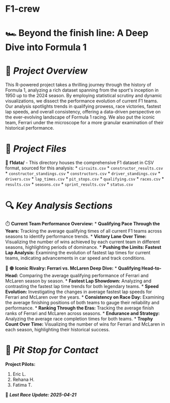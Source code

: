 # F1-crew
**🏎 Beyond the finish line: A Deep Dive into Formula 1**
=======================================================================
🏁 ***Project Overview***
=======================
This R-powered project takes a thrilling journey through the history of Formula 1, analyzing a rich dataset spanning from the sport's inception in 1950 up to the 2024 season. By employing statistical scrutiny and dynamic visualizations, we dissect the performance evolution of current F1 teams. Our analysis spotlights trends in qualifying prowess, race victories, fastest lap speeds, and overall consistency, offering a data-driven perspective on the ever-evolving landscape of Formula 1 racing. We also put the iconic team, Ferrari under the microscope for a more granular examination of their historical performance.

💾 ***Project Files***
=====================
📂 **f1data/** - This directory houses the comprehensive F1 dataset in CSV format, sourced for this analysis:
    * `circuits.csv`
    * `constructor_results.csv`
    * `constructor_standings.csv`
    * `constructors.csv`
    * `driver_standings.csv`
    * `drivers.csv`
    * `lap_times.csv`
    * `pit_stops.csv`
    * `qualifying.csv`
    * `races.csv`
    * `results.csv`
    * `seasons.csv`
    * `sprint_results.csv`
    * `status.csv`

🔍 ***Key Analysis Sections***
==============================
⏱️ **Current Team Performance Overview:**
    * **Qualifying Pace Through the Years:** Tracking the average qualifying times of all current F1 teams across seasons to identify performance trends.
    * **Victory Lane Over Time:** Visualizing the number of wins achieved by each current team in different seasons, highlighting periods of dominance.
    * **Pushing the Limits: Fastest Lap Analysis:** Examining the evolution of fastest lap times for current teams, indicating advancements in car speed and track conditions.

🔴 🟠 **Iconic Rivalry: Ferrari vs. McLaren Deep Dive:**
    * **Qualifying Head-to-Head:** Comparing the average qualifying performance of Ferrari and McLaren season by season.
    * **Fastest Lap Showdown:** Analyzing and contrasting the fastest lap time trends for both legendary teams.
    * **Speed Evolution:** Investigating the changes in average fastest lap speeds for Ferrari and McLaren over the years.
    * **Consistency on Race Day:** Examining the average finishing positions of both teams to gauge their reliability and performance.
    * **Ranking Through the Eras:** Tracking the average finish ranks of Ferrari and McLaren across seasons.
    * **Endurance and Strategy:** Analyzing the average race completion times for both teams.
    * **Trophy Count Over Time:** Visualizing the number of wins for Ferrari and McLaren in each season, highlighting their historical success.

🔗 ***Pit Stop for Contact***
===========================
**Project Pilots:**
1. Eric L.
2. Rehana H.
3. Fatima T.

📅 ***Last Race Update: 2025-04-21***